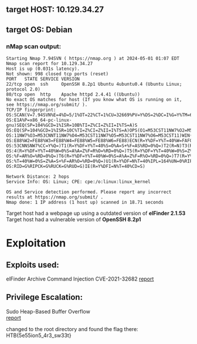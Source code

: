 ## target HOST: 10.129.34.27
## target OS: Debian 

### nMap scan output:

```
Starting Nmap 7.94SVN ( https://nmap.org ) at 2024-05-01 01:07 EDT
Nmap scan report for 10.129.34.27
Host is up (0.031s latency).
Not shown: 998 closed tcp ports (reset)
PORT   STATE SERVICE VERSION
22/tcp open  ssh     OpenSSH 8.2p1 Ubuntu 4ubuntu0.4 (Ubuntu Linux; protocol 2.0)
80/tcp open  http    Apache httpd 2.4.41 ((Ubuntu))
No exact OS matches for host (If you know what OS is running on it, see https://nmap.org/submit/ ).
TCP/IP fingerprint:
OS:SCAN(V=7.94SVN%E=4%D=5/1%OT=22%CT=1%CU=32669%PV=Y%DS=2%DC=I%G=Y%TM=6631C
OS:E1A%P=x86_64-pc-linux-gnu)SEQ(SP=104%GCD=1%ISR=10B%TI=Z%CI=Z%II=I%TS=A)S
OS:EQ(SP=104%GCD=1%ISR=10C%TI=Z%CI=Z%II=I%TS=A)OPS(O1=M53CST11NW7%O2=M53CST
OS:11NW7%O3=M53CNNT11NW7%O4=M53CST11NW7%O5=M53CST11NW7%O6=M53CST11)WIN(W1=F
OS:E88%W2=FE88%W3=FE88%W4=FE88%W5=FE88%W6=FE88)ECN(R=Y%DF=Y%T=40%W=FAF0%O=M
OS:53CNNSNW7%CC=Y%Q=)T1(R=Y%DF=Y%T=40%S=O%A=S+%F=AS%RD=0%Q=)T2(R=N)T3(R=N)T
OS:4(R=Y%DF=Y%T=40%W=0%S=A%A=Z%F=R%O=%RD=0%Q=)T5(R=Y%DF=Y%T=40%W=0%S=Z%A=S+
OS:%F=AR%O=%RD=0%Q=)T6(R=Y%DF=Y%T=40%W=0%S=A%A=Z%F=R%O=%RD=0%Q=)T7(R=Y%DF=Y
OS:%T=40%W=0%S=Z%A=S+%F=AR%O=%RD=0%Q=)U1(R=Y%DF=N%T=40%IPL=164%UN=0%RIPL=G%
OS:RID=G%RIPCK=G%RUCK=G%RUD=G)IE(R=Y%DFI=N%T=40%CD=S)

Network Distance: 2 hops
Service Info: OS: Linux; CPE: cpe:/o:linux:linux_kernel

OS and Service detection performed. Please report any incorrect results at https://nmap.org/submit/ .
Nmap done: 1 IP address (1 host up) scanned in 18.71 seconds
```
Target host had a webpage up using a outdated version of **elFinder 2.1.53**
Target host had a vulnerable version of **OpenSSH 8.2p1**

# Exploitation
## Exploits used:
elFinder Archive Command Injection  CVE-2021-32682
[report](https://blog.sonarsource.com/elfinder-case-study-of-web-file-manager-vulnerabilities>=)

## Privilege Escalation:
Sudo Heap-Based Buffer Overflow     
[report](https://blog.qualys.com/vulnerabilities-research/2021/01/26/cve-2021-3156-heap-based-buffer-overflow-in-sudo-baron-samedit,URL-https://www.qualys.com/2021/01/26/cve-2021-3156/baron-samedit-heap-based-overflow-sudo.txt,URL-https://www.kalmarunionen.dk/writeups/sudo/,URL-https://github.com/blasty/CVE-2021-3156/blob/main/hax.c,CVE-2021-3156)

changed to the root directory and found the flag there:
HTB{5e55ion5_4r3_sw33t}

